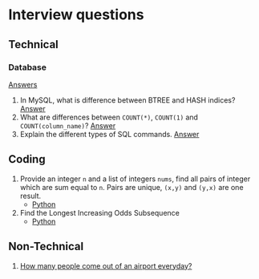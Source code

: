 # Interview questions

## Technical

### Database

[Answers](technical/database.md)

1. In MySQL, what is difference between BTREE and HASH indices? [Answer](technical/database.md#in-mysql-what-is-difference-between-btree-and-hash-indices)
2. What are differences between `COUNT(*)`, `COUNT(1)` and `COUNT(column_name)`? [Answer](technical/database.md#what-are-differences-between-count-count1-and-countcolumn_name)
3. Explain the different types of SQL commands. [Answer](technical/database.md#explain-the-different-types-of-sql-commands)

## Coding

1. Provide an integer `n` and a list of integers `nums`, find all pairs of integer which are sum equal to `n`. Pairs are unique, `(x,y)` and `(y,x)` are one result.
    - [Python](coding/python/sum_of_pairs.py)
1. Find the Longest Increasing Odds Subsequence
    - [Python](coding/python/longest_increasing_odd_subsequence.py)

## Non-Technical

1. [How many people come out of an airport everyday?](non-technical/how-many-people-come-out-an-airport-everyday.md)

